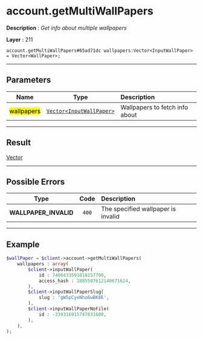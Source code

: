 # account.getMultiWallPapers

**Description** : *Get info about multiple wallpapers*

**Layer** : 211

```tl
account.getMultiWallPapers#65ad71dc wallpapers:Vector<InputWallPaper> = Vector<WallPaper>;
```

---

## Parameters

| Name | Type | Description |
| :---: | :---: | :--- |
| <mark>wallpapers</mark> | [`Vector<InputWallPaper>`](type/InputWallPaper) | Wallpapers to fetch info about |

---

## Result

[Vector<WallPaper>](type/WallPaper)

---

## Possible Errors

| Type | Code | Description |
| :---: | :---: | :--- |
| **WALLPAPER_INVALID** | `400` | The specified wallpaper is invalid |

---

## Example

```php
$wallPaper = $client->account->getMultiWallPapers(
	wallpapers : array(
		$client->inputWallPaper(
			id : 7406433591018157700,
			access_hash : 2885507612140671624,
		),
		$client->inputWallPaperSlug(
			slug : 'gW5pCyeNho6wBK8E',
		),
		$client->inputWallPaperNoFile(
			id : -339316915747831680,
		),
	),
);
```